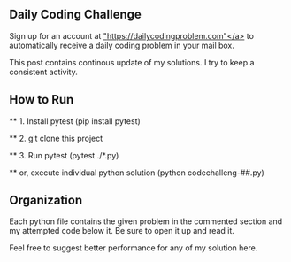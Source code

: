 ## Daily Coding Challenge

Sign up for an account at <a href>"https://dailycodingproblem.com"</a> to automatically receive  a daily coding problem in your mail box.


This post contains continous update of my solutions.  I try to keep a consistent activity.  


## How to Run

** 1.  Install pytest (pip install  pytest)

** 2.  git clone this project

** 3.  Run pytest (pytest ./*.py)

**     or, execute individual python solution (python codechalleng-##.py)

## Organization

Each python file contains the given problem in the commented section and my attempted code below it.  Be sure to open it up and read it.  

Feel free to suggest better performance for any of my solution here.
